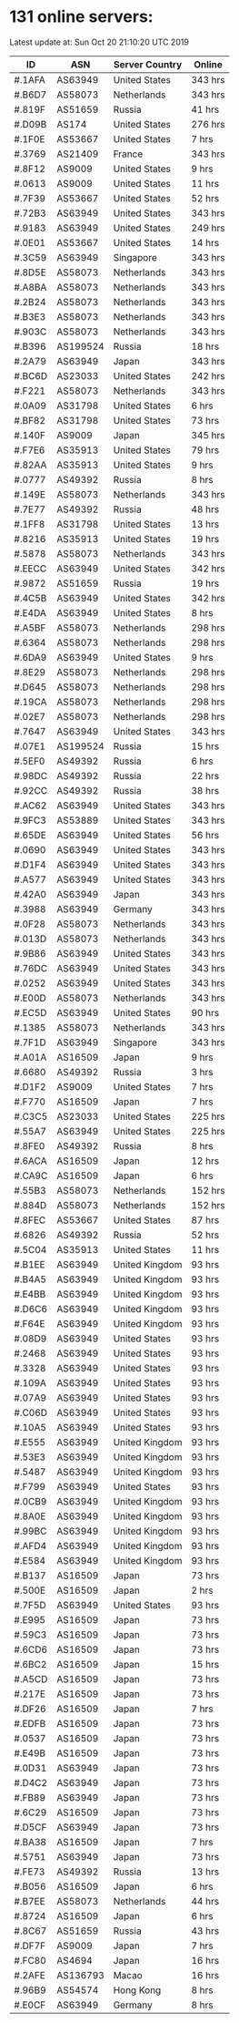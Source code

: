 # 131 online servers:

Latest update at: Sun Oct 20 21:10:20 UTC 2019

| ID | ASN | Server Country | Online |
| -- | --- | -------------- | ------ |
| #.1AFA | AS63949 | United States | 343 hrs |
| #.B6D7 | AS58073 | Netherlands | 343 hrs |
| #.819F | AS51659 | Russia | 41 hrs |
| #.D09B | AS174 | United States | 276 hrs |
| #.1F0E | AS53667 | United States | 7 hrs |
| #.3769 | AS21409 | France | 343 hrs |
| #.8F12 | AS9009 | United States | 9 hrs |
| #.0613 | AS9009 | United States | 11 hrs |
| #.7F39 | AS53667 | United States | 52 hrs |
| #.72B3 | AS63949 | United States | 343 hrs |
| #.9183 | AS63949 | United States | 249 hrs |
| #.0E01 | AS53667 | United States | 14 hrs |
| #.3C59 | AS63949 | Singapore | 343 hrs |
| #.8D5E | AS58073 | Netherlands | 343 hrs |
| #.A8BA | AS58073 | Netherlands | 343 hrs |
| #.2B24 | AS58073 | Netherlands | 343 hrs |
| #.B3E3 | AS58073 | Netherlands | 343 hrs |
| #.903C | AS58073 | Netherlands | 343 hrs |
| #.B396 | AS199524 | Russia | 18 hrs |
| #.2A79 | AS63949 | Japan | 343 hrs |
| #.BC6D | AS23033 | United States | 242 hrs |
| #.F221 | AS58073 | Netherlands | 343 hrs |
| #.0A09 | AS31798 | United States | 6 hrs |
| #.BF82 | AS31798 | United States | 73 hrs |
| #.140F | AS9009 | Japan | 345 hrs |
| #.F7E6 | AS35913 | United States | 79 hrs |
| #.82AA | AS35913 | United States | 9 hrs |
| #.0777 | AS49392 | Russia | 8 hrs |
| #.149E | AS58073 | Netherlands | 343 hrs |
| #.7E77 | AS49392 | Russia | 48 hrs |
| #.1FF8 | AS31798 | United States | 13 hrs |
| #.8216 | AS35913 | United States | 19 hrs |
| #.5878 | AS58073 | Netherlands | 343 hrs |
| #.EECC | AS63949 | United States | 342 hrs |
| #.9872 | AS51659 | Russia | 19 hrs |
| #.4C5B | AS63949 | United States | 342 hrs |
| #.E4DA | AS63949 | United States | 8 hrs |
| #.A5BF | AS58073 | Netherlands | 298 hrs |
| #.6364 | AS58073 | Netherlands | 298 hrs |
| #.6DA9 | AS63949 | United States | 9 hrs |
| #.8E29 | AS58073 | Netherlands | 298 hrs |
| #.D645 | AS58073 | Netherlands | 298 hrs |
| #.19CA | AS58073 | Netherlands | 298 hrs |
| #.02E7 | AS58073 | Netherlands | 298 hrs |
| #.7647 | AS63949 | United States | 343 hrs |
| #.07E1 | AS199524 | Russia | 15 hrs |
| #.5EF0 | AS49392 | Russia | 6 hrs |
| #.98DC | AS49392 | Russia | 22 hrs |
| #.92CC | AS49392 | Russia | 38 hrs |
| #.AC62 | AS63949 | United States | 343 hrs |
| #.9FC3 | AS53889 | United States | 343 hrs |
| #.65DE | AS63949 | United States | 56 hrs |
| #.0690 | AS63949 | United States | 343 hrs |
| #.D1F4 | AS63949 | United States | 343 hrs |
| #.A577 | AS63949 | United States | 343 hrs |
| #.42A0 | AS63949 | Japan | 343 hrs |
| #.3988 | AS63949 | Germany | 343 hrs |
| #.0F28 | AS58073 | Netherlands | 343 hrs |
| #.013D | AS58073 | Netherlands | 343 hrs |
| #.9B86 | AS63949 | United States | 343 hrs |
| #.76DC | AS63949 | United States | 343 hrs |
| #.0252 | AS63949 | United States | 343 hrs |
| #.E00D | AS58073 | Netherlands | 343 hrs |
| #.EC5D | AS63949 | United States | 90 hrs |
| #.1385 | AS58073 | Netherlands | 343 hrs |
| #.7F1D | AS63949 | Singapore | 343 hrs |
| #.A01A | AS16509 | Japan | 9 hrs |
| #.6680 | AS49392 | Russia | 3 hrs |
| #.D1F2 | AS9009 | United States | 7 hrs |
| #.F770 | AS16509 | Japan | 7 hrs |
| #.C3C5 | AS23033 | United States | 225 hrs |
| #.55A7 | AS63949 | United States | 225 hrs |
| #.8FE0 | AS49392 | Russia | 8 hrs |
| #.6ACA | AS16509 | Japan | 12 hrs |
| #.CA9C | AS16509 | Japan | 6 hrs |
| #.55B3 | AS58073 | Netherlands | 152 hrs |
| #.884D | AS58073 | Netherlands | 152 hrs |
| #.8FEC | AS53667 | United States | 87 hrs |
| #.6826 | AS49392 | Russia | 52 hrs |
| #.5C04 | AS35913 | United States | 11 hrs |
| #.B1EE | AS63949 | United Kingdom | 93 hrs |
| #.B4A5 | AS63949 | United Kingdom | 93 hrs |
| #.E4BB | AS63949 | United Kingdom | 93 hrs |
| #.D6C6 | AS63949 | United Kingdom | 93 hrs |
| #.F64E | AS63949 | United Kingdom | 93 hrs |
| #.08D9 | AS63949 | United States | 93 hrs |
| #.2468 | AS63949 | United States | 93 hrs |
| #.3328 | AS63949 | United States | 93 hrs |
| #.109A | AS63949 | United States | 93 hrs |
| #.07A9 | AS63949 | United States | 93 hrs |
| #.C06D | AS63949 | United States | 93 hrs |
| #.10A5 | AS63949 | United States | 93 hrs |
| #.E555 | AS63949 | United Kingdom | 93 hrs |
| #.53E3 | AS63949 | United Kingdom | 93 hrs |
| #.5487 | AS63949 | United Kingdom | 93 hrs |
| #.F799 | AS63949 | United States | 93 hrs |
| #.0CB9 | AS63949 | United Kingdom | 93 hrs |
| #.8A0E | AS63949 | United Kingdom | 93 hrs |
| #.99BC | AS63949 | United Kingdom | 93 hrs |
| #.AFD4 | AS63949 | United Kingdom | 93 hrs |
| #.E584 | AS63949 | United Kingdom | 93 hrs |
| #.B137 | AS16509 | Japan | 73 hrs |
| #.500E | AS16509 | Japan | 2 hrs |
| #.7F5D | AS63949 | United States | 93 hrs |
| #.E995 | AS16509 | Japan | 73 hrs |
| #.59C3 | AS16509 | Japan | 73 hrs |
| #.6CD6 | AS16509 | Japan | 73 hrs |
| #.6BC2 | AS16509 | Japan | 15 hrs |
| #.A5CD | AS16509 | Japan | 73 hrs |
| #.217E | AS16509 | Japan | 73 hrs |
| #.DF26 | AS16509 | Japan | 7 hrs |
| #.EDFB | AS16509 | Japan | 73 hrs |
| #.0537 | AS16509 | Japan | 73 hrs |
| #.E49B | AS16509 | Japan | 73 hrs |
| #.0D31 | AS63949 | Japan | 73 hrs |
| #.D4C2 | AS63949 | Japan | 73 hrs |
| #.FB89 | AS63949 | Japan | 73 hrs |
| #.6C29 | AS16509 | Japan | 73 hrs |
| #.D5CF | AS63949 | Japan | 73 hrs |
| #.BA38 | AS16509 | Japan | 7 hrs |
| #.5751 | AS63949 | Japan | 73 hrs |
| #.FE73 | AS49392 | Russia | 13 hrs |
| #.B056 | AS16509 | Japan | 6 hrs |
| #.B7EE | AS58073 | Netherlands | 44 hrs |
| #.8724 | AS16509 | Japan | 6 hrs |
| #.8C67 | AS51659 | Russia | 43 hrs |
| #.DF7F | AS9009 | Japan | 7 hrs |
| #.FC80 | AS4694 | Japan | 16 hrs |
| #.2AFE | AS136793 | Macao | 16 hrs |
| #.96B9 | AS54574 | Hong Kong | 8 hrs |
| #.E0CF | AS63949 | Germany | 8 hrs |

